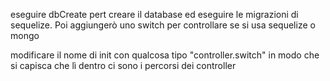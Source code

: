 eseguire dbCreate pert creare il database ed eseguire le migrazioni di sequelize.
Poi aggiungerò uno switch per controllare se si usa sequelize o mongo

modificare il nome di init con qualcosa tipo "controller.switch" in modo che si capisca che lì dentro ci sono i percorsi dei controller